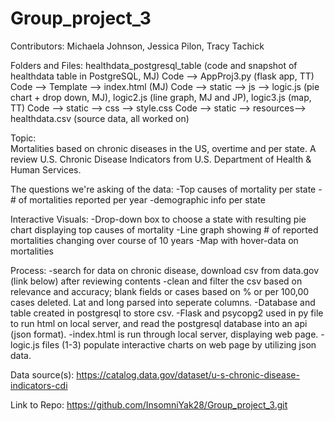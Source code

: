 # Group_project_3

Contributors: Michaela Johnson, Jessica Pilon, Tracy Tachick

Folders and Files:
healthdata_postgresql_table (code and snapshot of healthdata table in PostgreSQL, MJ)
Code --> AppProj3.py (flask app, TT)
Code --> Template --> index.html (MJ)
Code --> static --> js --> logic.js (pie chart + drop down, MJ), logic2.js (line graph, MJ and JP), logic3.js (map, TT)
Code --> static --> css --> style.css
Code --> static --> resources--> healthdata.csv (source data, all worked on)

Topic:  
Mortalities based on chronic diseases in the US, overtime and per state. 
A review U.S. Chronic Disease Indicators from U.S. Department of Health & Human Services.

The questions we're asking of the data:
-Top causes of mortality per state
-# of mortalities reported per year
-demographic info per state

Interactive Visuals:
-Drop-down box to choose a state with resulting pie chart displaying top causes of mortality
-Line graph showing # of reported mortalities changing over course of 10 years
-Map with hover-data on mortalities

Process:
-search for data on chronic disease, download csv from data.gov (link below) after reviewing contents
-clean and filter the csv based on relevance and accuracy; blank fields or cases based on % or per 100,00 cases deleted. Lat and long parsed into seperate columns.
-Database and table created in postgresql to store csv.
-Flask and psycopg2 used in py file to run html on local server, and read the postgresql database into an api (json format).
-index.html is run through local server, displaying web page.
-logic.js files (1-3) populate interactive charts on web page by utilizing json data.

Data source(s):
https://catalog.data.gov/dataset/u-s-chronic-disease-indicators-cdi

Link to Repo:
https://github.com/InsomniYak28/Group_project_3.git
